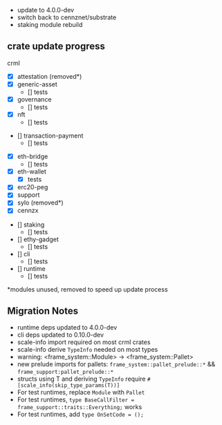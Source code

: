 - update to 4.0.0-dev
- switch back to cennznet/substrate
- staking module rebuild

crate update progress
---
crml
- [x] attestation (removed*)
- [x] generic-asset
    - [] tests
- [x] governance
    - [] tests
- [x] nft
    - [] tests
- [] transaction-payment
    - [] tests
- [x] eth-bridge
    - [] tests
- [x] eth-wallet
    - [x] tests
- [x] erc20-peg
- [x] support
- [x] sylo (removed*)
- [x] cennzx  
- [] staking
    - [] tests
- [] ethy-gadget
    - [] tests
- [] cli
    - [] tests
- [] runtime
    - [] tests

*modules unused, removed to speed up update process

## Migration Notes

- runtime deps updated to 4.0.0-dev
- cli deps updated to 0.10.0-dev
- scale-info import required on most crml crates
- scale-info derive `TypeInfo` needed on most types
- warning: <frame_system::Module<T>> -> <frame_system::Pallet<T>>
- new prelude imports for pallets: `frame_system::pallet_prelude::*` && `frame_support:pallet_prelude::*`
- structs using T and deriving `TypeInfo` require `#[scale_info(skip_type_params(T))]`
- For test runtimes, replace `Module` with `Pallet`
- For test runtimes, `type BaseCallFilter = frame_support::traits::Everything;` works
- For test runtimes, add `type OnSetCode = ();`